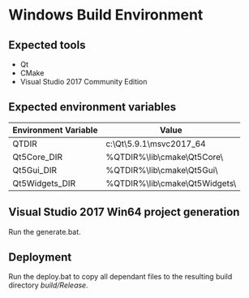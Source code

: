 Windows Build Environment
=========================

Expected tools
--------------

-   Qt
-   CMake
-   Visual Studio 2017 Community Edition

Expected environment variables
------------------------------

| Environment Variable  | Value                         |
|-----------------------|-------------------------------|
| QTDIR                 | c:\Qt\5.9.1\msvc2017_64       |
| Qt5Core_DIR           | %QTDIR%\lib\cmake\Qt5Core\    |
| Qt5Gui_DIR            | %QTDIR%\lib\cmake\Qt5Gui\     |
| Qt5Widgets_DIR        | %QTDIR%\lib\cmake\Qt5Widgets\ |

Visual Studio 2017 Win64 project generation
-------------------------------------------

Run the generate.bat.

Deployment
----------

Run the deploy.bat to copy all dependant files to the resulting build directory _build/Release._
